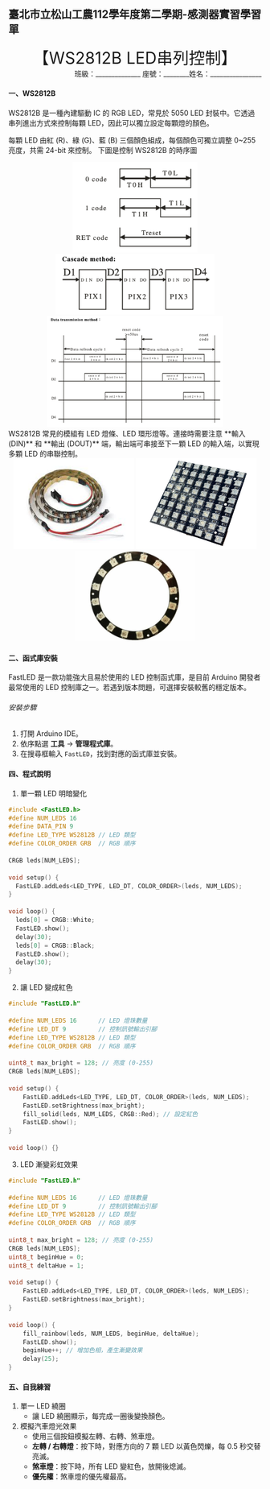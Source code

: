 ## 臺北市立松山工農112學年度第二學期-感測器實習學習單 

<center><font size=6>【WS2812B LED串列控制】</font></center>



<div style="text-align: right">班級：______________ 座號：________姓名：________________</div>

#### 一、WS2812B

WS2812B 是一種內建驅動 IC 的 RGB LED，常見於 5050 LED 封裝中。它透過串列進出方式來控制每顆 LED，因此可以獨立設定每顆燈的顏色。

每顆 LED 由紅 (R)、綠 (G)、藍 (B) 三個顏色組成，每個顏色可獨立調整 0~255 亮度，共需 24-bit 來控制。 下圖是控制 WS2812B 的時序圖

<center>
<img src="assets/1.png" alt="image" width="auto" height="180">  <img src="assets/2.png" alt="image" width="auto" height="120">  <img src="assets/3.png" alt="image" width="auto" height="220">
</center>
WS2812B 常見的模組有 LED 燈條、LED 環形燈等。連接時需要注意 **輸入 (DIN)** 和 **輸出 (DOUT)** 端，輸出端可串接至下一顆 LED 的輸入端，以實現多顆 LED 的串聯控制。

<center>
<img src="assets/4.jpeg" alt="image" width="auto" height="180">  <img src="assets/5.jpg" alt="image" width="auto" height="180">  <img src="assets/6.jpg" alt="image" width="auto" height="180">
</center>
 

#### 二、函式庫安裝

FastLED 是一款功能強大且易於使用的 LED 控制函式庫，是目前 Arduino 開發者最常使用的 LED 控制庫之一。若遇到版本問題，可選擇安裝較舊的穩定版本。

###### 安裝步驟

1. 打開 Arduino IDE。
2. 依序點選 **工具** → **管理程式庫**。
3. 在搜尋框輸入 `FastLED`，找到對應的函式庫並安裝。

#### 四、程式說明
1. 單一顆 LED 明暗變化

```c {.line-numbers}
#include <FastLED.h>
#define NUM_LEDS 16
#define DATA_PIN 9
#define LED_TYPE WS2812B // LED 類型
#define COLOR_ORDER GRB  // RGB 順序

CRGB leds[NUM_LEDS];

void setup() { 
  FastLED.addLeds<LED_TYPE, LED_DT, COLOR_ORDER>(leds, NUM_LEDS);
}

void loop() {
  leds[0] = CRGB::White;
  FastLED.show();
  delay(30);
  leds[0] = CRGB::Black;
  FastLED.show();
  delay(30);
}
```

2. 讓 LED 變成紅色

```c {.line-numbers}
#include "FastLED.h"

#define NUM_LEDS 16      // LED 燈珠數量
#define LED_DT 9         // 控制訊號輸出引腳
#define LED_TYPE WS2812B // LED 類型
#define COLOR_ORDER GRB  // RGB 順序

uint8_t max_bright = 128; // 亮度 (0-255)
CRGB leds[NUM_LEDS];

void setup() {
    FastLED.addLeds<LED_TYPE, LED_DT, COLOR_ORDER>(leds, NUM_LEDS);
    FastLED.setBrightness(max_bright);
    fill_solid(leds, NUM_LEDS, CRGB::Red); // 設定紅色
    FastLED.show();
}

void loop() {}

```

3.  LED 漸變彩虹效果
```c {.line-numbers}
#include "FastLED.h"

#define NUM_LEDS 16      // LED 燈珠數量
#define LED_DT 9         // 控制訊號輸出引腳
#define LED_TYPE WS2812B // LED 類型
#define COLOR_ORDER GRB  // RGB 順序

uint8_t max_bright = 128; // 亮度 (0-255)
CRGB leds[NUM_LEDS];
uint8_t beginHue = 0;
uint8_t deltaHue = 1;

void setup() {
    FastLED.addLeds<LED_TYPE, LED_DT, COLOR_ORDER>(leds, NUM_LEDS);
    FastLED.setBrightness(max_bright);
}

void loop() {
    fill_rainbow(leds, NUM_LEDS, beginHue, deltaHue);
    FastLED.show();
    beginHue++; // 增加色相，產生漸變效果
    delay(25);
}
```

   

#### 五、自我練習

1. 單一 LED 繞圈
      - 讓 LED 繞圈顯示，每完成一圈後變換顏色。
2. 模擬汽車燈光效果
      - 使用三個按鈕模擬左轉、右轉、煞車燈。
      - **左轉 / 右轉燈**：按下時，對應方向的 7 顆 LED 以黃色閃爍，每 0.5 秒交替亮滅。
      - **煞車燈**：按下時，所有 LED 變紅色，放開後熄滅。
      - **優先權**：煞車燈的優先權最高。

